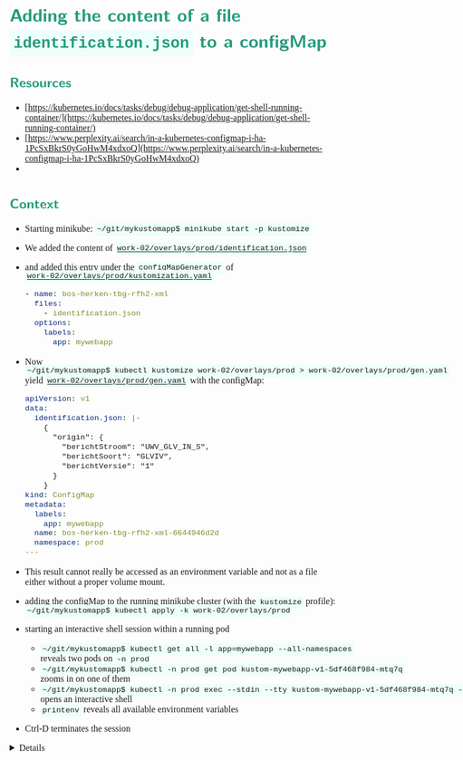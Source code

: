 <style>
body {
  font-family: "Spectral", "Gentium Basic", Cardo , "Linux Libertine o", "Palatino Linotype", Cambria, serif;
  font-size: 100% !important;
  padding-right: 12%;
}
code {
  padding: 0.25em;
	
  white-space: pre;
  font-family: "Tlwg mono", Consolas, "Liberation Mono", Menlo, Courier, monospace;
	
  background-color: #ECFFFA;
  //border: 1px solid #ccc;
  //border-radius: 3px;
}

kbd {
  display: inline-block;
  padding: 3px 5px;
  font-family: "Tlwg mono", Consolas, "Liberation Mono", Menlo, Courier, monospace;
  line-height: 10px;
  color: #555;
  vertical-align: middle;
  background-color: #ECFFFA;
  border: solid 1px #ccc;
  border-bottom-color: #bbb;
  border-radius: 3px;
  box-shadow: inset 0 -1px 0 #bbb;
}

h1,h2,h3,h4,h5 {
  color: #269B7D; 
  font-family: "fira sans", "Latin Modern Sans", Calibri, "Trebuchet MS", sans-serif;
}

</style>

# Adding the content of a file `identification.json` to a configMap

## Resources
- [https://kubernetes.io/docs/tasks/debug/debug-application/get-shell-running-container/](https://kubernetes.io/docs/tasks/debug/debug-application/get-shell-running-container/)
- [https://www.perplexity.ai/search/in-a-kubernetes-configmap-i-ha-1PcSxBkrS0yGoHwM4xdxoQ](https://www.perplexity.ai/search/in-a-kubernetes-configmap-i-ha-1PcSxBkrS0yGoHwM4xdxoQ)
- 

## Context
- Starting minikube: `~/git/mykustomapp$ minikube start -p kustomize`
- We added the content of [`work-02/overlays/prod/identification.json`](../work-02/overlays/prod/identification.json)
- and added this entry under the `configMapGenerator` of 
  [`work-02/overlays/prod/kustomization.yaml`](../work-02/overlays/prod/kustomization.yaml)
  ```yaml
  - name: bos-herken-tbg-rfh2-xml
    files:
      - identification.json
    options:
      labels:
        app: mywebapp
  ```
- Now `~/git/mykustomapp$ kubectl kustomize work-02/overlays/prod > work-02/overlays/prod/gen.yaml` yield
  [`work-02/overlays/prod/gen.yaml`](../work-02/overlays/prod/gen.yaml) with the configMap:
  ```yaml
  apiVersion: v1
  data:
    identification.json: |-
      {
        "origin": {
          "berichtStroom": "UWV_GLV_IN_S",
          "berichtSoort": "GLVIV",
          "berichtVersie": "1"
        }
      }
  kind: ConfigMap
  metadata:
    labels:
      app: mywebapp
    name: bos-herken-tbg-rfh2-xml-6644946d2d
    namespace: prod
  ---
  ```
  
- This result cannot really be accessed as an environment variable and not as a file either without a proper volume
  mount.
- adding the configMap to the running minikube cluster (with the `kustomize` profile):
  `~/git/mykustomapp$ kubectl apply -k work-02/overlays/prod`
- starting an interactive shell session within a running pod
  - `~/git/mykustomapp$ kubectl get all -l app=mywebapp --all-namespaces` reveals two pods on `-n prod`
  - `~/git/mykustomapp$ kubectl -n prod get pod kustom-mywebapp-v1-5df468f984-mtq7q` zooms in on one of them
  - `~/git/mykustomapp$ kubectl -n prod exec --stdin --tty kustom-mywebapp-v1-5df468f984-mtq7q -- sh` opens an 
    interactive shell
  - `printenv` reveals all available environment variables
 - Ctrl-D terminates the session


<details>

```bash
willem@mint-22:~/git/mykustomapp$ minikube start -p kustomize
😄  [kustomize] minikube v1.35.0 on Linuxmint 22
✨  Using the docker driver based on existing profile
🎉  minikube 1.36.0 is available! Download it: https://github.com/kubernetes/minikube/releases/tag/v1.36.0
💡  To disable this notice, run: 'minikube config set WantUpdateNotification false'

👍  Starting "kustomize" primary control-plane node in "kustomize" cluster
🚜  Pulling base image v0.0.46 ...
🔄  Restarting existing docker container for "kustomize" ...
🐳  Preparing Kubernetes v1.32.0 on Docker 27.4.1 ...
🔎  Verifying Kubernetes components...
    ▪ Using image docker.io/kubernetesui/dashboard:v2.7.0
    ▪ Using image gcr.io/k8s-minikube/storage-provisioner:v5
    ▪ Using image docker.io/kubernetesui/metrics-scraper:v1.0.8
💡  Some dashboard features require the metrics-server addon. To enable all features please run:

        minikube -p kustomize addons enable metrics-server

🌟  Enabled addons: default-storageclass, storage-provisioner, dashboard
🏄  Done! kubectl is now configured to use "kustomize" cluster and "default" namespace by default
(base) willem@mint-22:~/git/mykustomapp$ kubectl get configmaps -l app=mywebapp --all-namespaces
NAMESPACE   NAME                                DATA   AGE
default     kustom-mykustom-map-v1-bht92hd6gm   3      25d
default     kustom-mykustom-map-v1-k98kg64km2   3      25d
dev         mykustom-map-9486f9m9dh             3      25d
prod        mykustom-map-kcc8f98gcc             3      24d
(base) willem@mint-22:~/git/mykustomapp$ kubectl describe configmap -n prod mykustom-map-kcc8f98gcc
Name:         mykustom-map-kcc8f98gcc
Namespace:    prod
Labels:       app=mywebapp
Annotations:  <none>

Data
====
FONT_COLOR:
----
#FFFFFF

BG_COLOR:
----
#961212

CUSTOM_HEADER:
----
welcome to the kustomized PROD environment


BinaryData
====

Events:  <none>
(base) willem@mint-22:~/git/mykustomapp$ kubectl describe configmap -n prod mykustom-map-kcc8f98gcc
Name:         mykustom-map-kcc8f98gcc
Namespace:    prod
Labels:       app=mywebapp
Annotations:  <none>

Data
====
BG_COLOR:
----
#961212

CUSTOM_HEADER:
----
welcome to the kustomized PROD environment

FONT_COLOR:
----
#FFFFFF


BinaryData
====

Events:  <none>
(base) willem@mint-22:~/git/mykustomapp$ kubectl apply -k work-02/overlays/prod
# Warning: 'bases' is deprecated. Please use 'resources' instead. Run 'kustomize edit fix' to update your Kustomization automatically.
# Warning: 'commonLabels' is deprecated. Please use 'labels' instead. Run 'kustomize edit fix' to update your Kustomization automatically.
configmap/bos-herken-tbg-rfh2-xml-6644946d2d created
configmap/mykustom-map-kcc8f98gcc unchanged
service/kustom-mywebapp-v1 unchanged
deployment.apps/kustom-mywebapp-v1 unchanged
(base) willem@mint-22:~/git/mykustomapp$ kubectl get configmaps -l app=mywebapp --all-namespaces
NAMESPACE   NAME                                 DATA   AGE
default     kustom-mykustom-map-v1-bht92hd6gm    3      25d
default     kustom-mykustom-map-v1-k98kg64km2    3      25d
dev         mykustom-map-9486f9m9dh              3      25d
prod        bos-herken-tbg-rfh2-xml-6644946d2d   1      28s
prod        mykustom-map-kcc8f98gcc              3      24d
(base) willem@mint-22:~/git/mykustomapp$ kubectl describe configmap -n prod bos-herken-tbg-rfh2-xml-6644946d2d
Name:         bos-herken-tbg-rfh2-xml-6644946d2d
Namespace:    prod
Labels:       app=mywebapp
Annotations:  <none>

Data
====
identification.json:
----
{
  "origin": {
    "berichtStroom": "UWV_GLV_IN_S",
    "berichtSoort": "GLVIV",
    "berichtVersie": "1"
  }
}


BinaryData
====

Events:  <none>
(base) willem@mint-22:~/git/mykustomapp$ kubectl get configmaps  --all-namespaces
NAMESPACE              NAME                                                   DATA   AGE
default                kube-root-ca.crt                                       1      26d
default                kustom-mykustom-map-v1-bht92hd6gm                      3      25d
default                kustom-mykustom-map-v1-k98kg64km2                      3      25d
dev                    kube-root-ca.crt                                       1      25d
dev                    mykustom-map-9486f9m9dh                                3      25d
kube-node-lease        kube-root-ca.crt                                       1      26d
kube-public            cluster-info                                           1      26d
kube-public            kube-root-ca.crt                                       1      26d
kube-system            coredns                                                1      26d
kube-system            extension-apiserver-authentication                     6      26d
kube-system            kube-apiserver-legacy-service-account-token-tracking   1      26d
kube-system            kube-proxy                                             2      26d
kube-system            kube-root-ca.crt                                       1      26d
kube-system            kubeadm-config                                         1      26d
kube-system            kubelet-config                                         1      26d
kubernetes-dashboard   kube-root-ca.crt                                       1      26d
kubernetes-dashboard   kubernetes-dashboard-settings                          0      26d
prod                   bos-herken-tbg-rfh2-xml-6644946d2d                     1      41m
prod                   kube-root-ca.crt                                       1      25d
prod                   mykustom-map-kcc8f98gcc                                3      24d
(base) willem@mint-22:~/git/mykustomapp$ kubectl get all -l app=mywebapp --all-namespaces
NAMESPACE   NAME                                      READY   STATUS    RESTARTS      AGE
default     pod/kustom-mywebapp-v1-f875df8b-d8h2c     1/1     Running   4 (19d ago)   25d
dev         pod/kustom-mywebapp-v1-67889f7d79-wrvjc   1/1     Running   4 (19d ago)   25d
dev         pod/kustom-mywebapp-v1-67889f7d79-wsms6   1/1     Running   4 (19d ago)   25d
prod        pod/kustom-mywebapp-v1-5df468f984-4cc97   1/1     Running   3 (19d ago)   24d
prod        pod/kustom-mywebapp-v1-5df468f984-4tb6p   1/1     Running   3 (19d ago)   24d
prod        pod/kustom-mywebapp-v1-5df468f984-mtq7q   1/1     Running   3 (19d ago)   24d

NAMESPACE   NAME                         TYPE           CLUSTER-IP      EXTERNAL-IP   PORT(S)        AGE
default     service/kustom-mywebapp-v1   LoadBalancer   10.98.186.162   <pending>     80:31683/TCP   25d
dev         service/kustom-mywebapp-v1   LoadBalancer   10.105.206.96   <pending>     80:31425/TCP   25d
prod        service/kustom-mywebapp-v1   LoadBalancer   10.101.99.212   <pending>     80:32523/TCP   24d

NAMESPACE   NAME                                 READY   UP-TO-DATE   AVAILABLE   AGE
default     deployment.apps/kustom-mywebapp-v1   1/1     1            1           25d
dev         deployment.apps/kustom-mywebapp-v1   2/2     2            2           25d
prod        deployment.apps/kustom-mywebapp-v1   3/3     3            3           24d

NAMESPACE   NAME                                            DESIRED   CURRENT   READY   AGE
default     replicaset.apps/kustom-mywebapp-v1-59565b8f7c   0         0         0       25d
default     replicaset.apps/kustom-mywebapp-v1-f875df8b     1         1         1       25d
dev         replicaset.apps/kustom-mywebapp-v1-67889f7d79   2         2         2       25d
prod        replicaset.apps/kustom-mywebapp-v1-5df468f984   3         3         3       24d
(base) willem@mint-22:~/git/mykustomapp$ get pod kustom-mywebapp-v1-5df468f984-mtq7q
Command 'get' not found, but there are 18 similar ones.
(base) willem@mint-22:~/git/mykustomapp$ kubectl get pod kustom-mywebapp-v1-5df468f984-mtq7q
Error from server (NotFound): pods "kustom-mywebapp-v1-5df468f984-mtq7q" not found
(base) willem@mint-22:~/git/mykustomapp$ kubectl -n prod get pod kustom-mywebapp-v1-5df468f984-mtq7q
NAME                                  READY   STATUS    RESTARTS      AGE
kustom-mywebapp-v1-5df468f984-mtq7q   1/1     Running   3 (19d ago)   24d
(base) willem@mint-22:~/git/mykustomapp$ kubectl -n prod exec --stdin --tty kustom-mywebapp-v1-5df468f984-mtq7q -- /bin/bash
OCI runtime exec failed: exec failed: unable to start container process: exec: "/bin/bash": stat /bin/bash: no such file or directory: unknown
command terminated with exit code 126
(base) willem@mint-22:~/git/mykustomapp$ kubectl -n prod exec --stdin --tty kustom-mywebapp-v1-5df468f984-mtq7q 
error: you must specify at least one command for the container
(base) willem@mint-22:~/git/mykustomapp$ kubectl -n prod exec --stdin --tty kustom-mywebapp-v1-5df468f984-mtq7q -- sh
/code # pwd
/code
/code # ls -la
total 24
drwxr-xr-x    1 root     root          4096 Jun 30 20:26 .
drwxr-xr-x    1 root     root          4096 Jun 30 20:26 ..
-rwxr-xr-x    1 root     root           512 Aug 11  2022 Dockerfile
drwxr-xr-x    2 root     root          4096 Jun 30 20:26 __pycache__
-rwxr-xr-x    1 root     root           496 Aug 11  2022 app.py
-rwxr-xr-x    1 root     root             5 Aug 11  2022 requirements.txt
/code # cat requirements.txt 
Flask/code # printenv
CUSTOM_HEADER=welcome to the kustomized PROD environment
KUBERNETES_SERVICE_PORT=443
KUBERNETES_PORT=tcp://10.96.0.1:443
HOSTNAME=kustom-mywebapp-v1-5df468f984-mtq7q
KUSTOM_MYWEBAPP_V1_PORT_80_TCP_ADDR=10.101.99.212
PYTHON_PIP_VERSION=22.0.4
SHLVL=1
HOME=/root
KUSTOM_MYWEBAPP_V1_PORT_80_TCP_PORT=80
CUSTOM_PHOTO=https://raw.githubusercontent.com/devopsjourney1/assets/main/devops-journey-banner.png
KUSTOM_MYWEBAPP_V1_PORT_80_TCP_PROTO=tcp
GPG_KEY=0D96DF4D4110E5C43FBFB17F2D347EA6AA65421D
FLASK_APP=app.py
KUSTOM_MYWEBAPP_V1_PORT_80_TCP=tcp://10.101.99.212:80
PYTHON_GET_PIP_URL=https://github.com/pypa/get-pip/raw/aeca83c7ba7f9cdfd681103c4dcbf0214f6d742e/public/get-pip.py
TERM=xterm
KUBERNETES_PORT_443_TCP_ADDR=10.96.0.1
FLASK_RUN_HOST=0.0.0.0
PATH=/usr/local/bin:/usr/local/sbin:/usr/local/bin:/usr/sbin:/usr/bin:/sbin:/bin
KUBERNETES_PORT_443_TCP_PORT=443
KUBERNETES_PORT_443_TCP_PROTO=tcp
LANG=C.UTF-8
FLASK_RUN_PORT=80
PYTHON_VERSION=3.7.13
PYTHON_SETUPTOOLS_VERSION=57.5.0
KUBERNETES_PORT_443_TCP=tcp://10.96.0.1:443
KUSTOM_MYWEBAPP_V1_SERVICE_HOST=10.101.99.212
KUBERNETES_SERVICE_PORT_HTTPS=443
BG_COLOR=#961212
KUBERNETES_SERVICE_HOST=10.96.0.1
PWD=/code
KUSTOM_MYWEBAPP_V1_SERVICE_PORT_FLASK=80
PYTHON_GET_PIP_SHA256=d0b5909f3ab32dae9d115aa68a4b763529823ad5589c56af15cf816fca2773d6
FONT_COLOR=#FFFFFF
KUSTOM_MYWEBAPP_V1_SERVICE_PORT=80
KUSTOM_MYWEBAPP_V1_PORT=tcp://10.101.99.212:80
/code # printenv identification.json
/code # 
command terminated with exit code 130
(base) willem@mint-22:~/git/mykustomapp$
```

</details>

